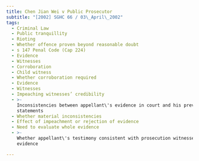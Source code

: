 ```yaml
---
title: Chen Jian Wei v Public Prosecutor
subtitle: "[2002] SGHC 66 / 03\_April\_2002"
tags:
  - Criminal Law
  - Public tranquillity
  - Rioting
  - Whether offence proven beyond reasonable doubt
  - s 147 Penal Code (Cap 224)
  - Evidence
  - Witnesses
  - Corroboration
  - Child witness
  - Whether corroboration required
  - Evidence
  - Witnesses
  - Impeaching witnesses’ credibility
  - >-
    Inconsistencies between appellant\'s evidence in court and his previous
    statements
  - Whether material inconsistencies
  - Effect of impeachment or rejection of evidence
  - Need to evaluate whole evidence
  - >-
    Whether appellant\'s testimony consistent with prosecution witnesses\'
    evidence

---
```


